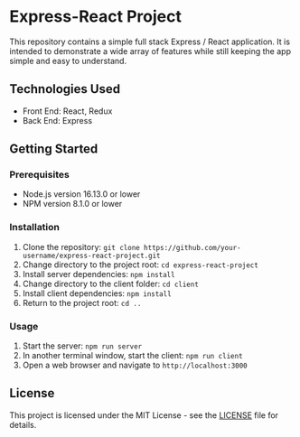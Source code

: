 # Express-React Project

This repository contains a simple full stack Express / React application. It is intended to demonstrate a wide array of features while still keeping the app simple and easy to understand.

## Technologies Used

- Front End: React, Redux
- Back End: Express

## Getting Started

### Prerequisites

- Node.js version 16.13.0 or lower
- NPM version 8.1.0 or lower

### Installation

1. Clone the repository: `git clone https://github.com/your-username/express-react-project.git`
2. Change directory to the project root: `cd express-react-project`
3. Install server dependencies: `npm install`
4. Change directory to the client folder: `cd client`
5. Install client dependencies: `npm install`
6. Return to the project root: `cd ..`

### Usage

1. Start the server: `npm run server`
2. In another terminal window, start the client: `npm run client`
3. Open a web browser and navigate to `http://localhost:3000`

## License

This project is licensed under the MIT License - see the [LICENSE](LICENSE) file for details.
